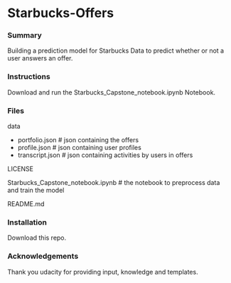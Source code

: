 # Starbucks-Offers

### Summary

Building a prediction model for Starbucks Data to predict whether or not a user answers an offer.

### Instructions

Download and run the Starbucks_Capstone_notebook.ipynb Notebook. 

### Files

data
  - portfolio.json # json containing the offers
  - profile.json # json containing user profiles
  - transcript.json # json containing activities by users in offers

LICENSE

Starbucks_Capstone_notebook.ipynb # the notebook to preprocess data and train the model

README.md

### Installation

Download this repo.

### Acknowledgements

Thank you udacity for providing input, knowledge and templates. 
